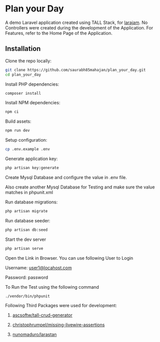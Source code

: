 # Plan your Day

A demo Laravel application created using TALL Stack, for [larajam](https://larajam.dev/). No Controllers were created during the development of the Application. For Features, refer to the Home Page of the Application.


## Installation

Clone the repo locally:

```sh
git clone https://github.com/saurabh85mahajan/plan_your_day.git
cd plan_your_day
```

Install PHP dependencies:

```sh
composer install
```

Install NPM dependencies:

```sh
npm ci
```

Build assets:

```sh
npm run dev
```

Setup configuration:

```sh
cp .env.example .env
```

Generate application key:

```sh
php artisan key:generate
```

Create Mysql Database and configure the value in .env file.

Also create another Mysql Database for Testing and make sure the value matches in phpunit.xml


Run database migrations:

```sh
php artisan migrate
```

Run database seeder:

```sh
php artisan db:seed
```

Start the dev server

```sh
php artisan serve
```

Open the Link in Browser. You can use following User to Login

Username: user1@locahost.com

Password: password

To Run the Test using the following command

```sh
./vendor/bin/phpunit
```


Following Third Packages were used for development:

1. [ascsoftw/tall-crud-generator](https://github.com/ascsoftw/tall-crud-generator)

2. [christophrumpel/missing-livewire-assertions](https://github.com/christophrumpel/missing-livewire-assertions)

3. [nunomaduro/larastan](https://github.com/nunomaduro/larastan)